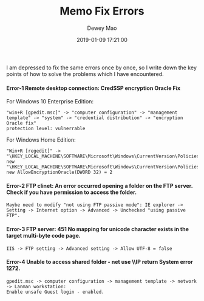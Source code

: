 ﻿--- 
layout: post 
title: "Memo Fix Errors" 
date: 2019-01-09 17:21:00 
author: Dewey Mao 
categories: Memo 
--- 
 
I am depressed to fix the same errors once by once, so I write down the key points of how to solve the problems which I have encountered.

#### Error-1 Remote desktop connection: CredSSP encryption Oracle Fix  
For Windows 10 Enterprise Edition:  
```
"win+R [gpedit.msc]" -> "computer configuration" -> "management template" -> "system" -> "credential distribution" -> "encryption Oracle fix"  
protection level: vulnerrable  
```
For Windows Home Edition:  
```
"Win+R [regedit]" -> "\HKEY_LOCAL_MACHINE\SOFTWARE\Microsoft\Windows\CurrentVersion\Policies\System\"  
new "\HKEY_LOCAL_MACHINE\SOFTWARE\Microsoft\Windows\CurrentVersion\Policies\System\CredSSp\Parameters"  
new AllowEncryptionOracle(DWORD 32) = 2  
```

#### Error-2 FTP clinet: An error occurred opening a folder on the FTP server. Check if you have permission to access the folder.
```
Maybe need to modify "not using FTP passive mode": IE explorer -> Setting -> Internet option -> Advanced -> Unchecked "using passive FTP".   
```

#### Error-3 FTP server: 451 No mapping for unicode character exists in the target multi-byte code page.
```
IIS -> FTP setting -> Advanced setting -> Allow UTF-8 = false  
```

#### Error-4 Unable to access shared folder - net use \\\\IP return System error 1272. 
```  
gpedit.msc -> computer configuration -> management template -> network -> Lanman workstation:   
Enable unsafe Guest login - enabled. 
```
